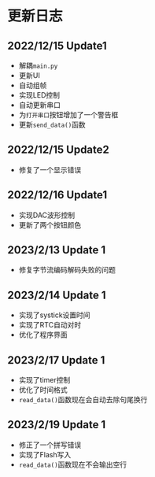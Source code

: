 # 更新日志
## 2022/12/15 Update1
- 解耦`main.py`
- 更新UI
- 自动组帧
- 实现LED控制
- 自动更新串口
- 为`打开串口`按钮增加了一个警告框
- 更新`send_data()`函数

## 2022/12/15 Update2
- 修复了一个显示错误

## 2022/12/16 Update1
- 实现DAC波形控制
- 更新了两个按钮颜色

## 2023/2/13 Update 1
- 修复字节流编码解码失败的问题

## 2023/2/14 Update 1
- 实现了systick设置时间
- 实现了RTC自动对时
- 优化了程序界面

## 2023/2/17 Update 1
- 实现了timer控制
- 优化了时间格式
- `read_data()`函数现在会自动去除句尾换行

## 2023/2/19 Update 1
- 修正了一个拼写错误
- 实现了Flash写入
- `read_data()`函数现在不会输出空行